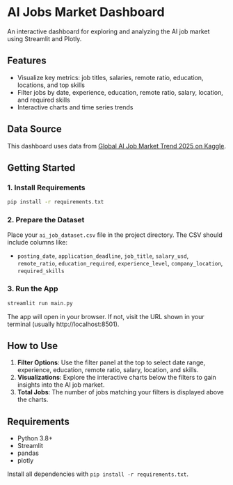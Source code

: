# AI Jobs Market Dashboard

An interactive dashboard for exploring and analyzing the AI job market using Streamlit and Plotly.

## Features
- Visualize key metrics: job titles, salaries, remote ratio, education, locations, and top skills
- Filter jobs by date, experience, education, remote ratio, salary, location, and required skills
- Interactive charts and time series trends


## Data Source
This dashboard uses data from [Global AI Job Market Trend 2025 on Kaggle](https://www.kaggle.com/datasets/pratyushpuri/global-ai-job-market-trend-2025/data).

## Getting Started

### 1. Install Requirements

```bash
pip install -r requirements.txt
```

### 2. Prepare the Dataset

Place your `ai_job_dataset.csv` file in the project directory. The CSV should include columns like:
- `posting_date`, `application_deadline`, `job_title`, `salary_usd`, `remote_ratio`, `education_required`, `experience_level`, `company_location`, `required_skills`

### 3. Run the App

```bash
streamlit run main.py
```

The app will open in your browser. If not, visit the URL shown in your terminal (usually http://localhost:8501).

## How to Use
1. **Filter Options**: Use the filter panel at the top to select date range, experience, education, remote ratio, salary, location, and skills.
2. **Visualizations**: Explore the interactive charts below the filters to gain insights into the AI job market.
3. **Total Jobs**: The number of jobs matching your filters is displayed above the charts.

## Requirements
- Python 3.8+
- Streamlit
- pandas
- plotly

Install all dependencies with `pip install -r requirements.txt`.

